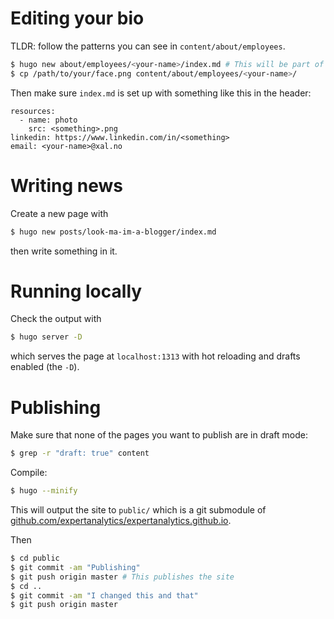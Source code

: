 # Editing your bio

TLDR: follow the patterns you can see in `content/about/employees`.

```sh
$ hugo new about/employees/<your-name>/index.md # This will be part of the URL
$ cp /path/to/your/face.png content/about/employees/<your-name>/
```

Then make sure `index.md` is set up with something like this in the header:

```
resources:
  - name: photo
    src: <something>.png
linkedin: https://www.linkedin.com/in/<something>
email: <your-name>@xal.no
```

# Writing news

Create a new page with
```sh
$ hugo new posts/look-ma-im-a-blogger/index.md
```
then write something in it.

# Running locally

Check the output with
```sh
$ hugo server -D
```
which serves the page at `localhost:1313` with hot reloading and drafts enabled (the `-D`).

# Publishing

Make sure that none of the pages you want to publish are in draft mode:

```sh
$ grep -r "draft: true" content
```

Compile:
```sh
$ hugo --minify
```

This will output the site to `public/` which is a git submodule of
[github.com/expertanalytics/expertanalytics.github.io](https://github.com/expertanalytics/expertanalytics.github.io).

Then 

```sh
$ cd public
$ git commit -am "Publishing"
$ git push origin master # This publishes the site
$ cd ..
$ git commit -am "I changed this and that"
$ git push origin master
```
